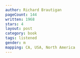 ```yaml
---
author: Richard Brautigan
pageCount: 144
written: 1968
stars: 4
layout: post
category: book
tags: listened
gender: m
mapping: CA, USA, North America
---
```

